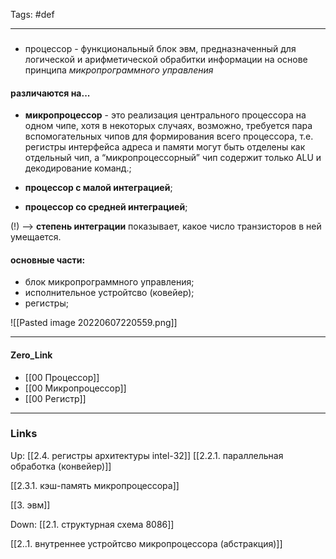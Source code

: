Tags: #def 
***
###
- процессор - функциональный блок эвм, предназначенный для логической и арифметической обрабитки информации на основе принципа _микропрограммного управления_

#### различаются на...
- **микропроцессор** - это реализация центрального процессора на одном чипе, хотя в некоторых случаях, возможно, требуется пара вспомогательных чипов для формирования всего процессора, т.е. регистры интерфейса адреса и памяти могут быть отделены как отдельный чип, а “микропроцессорный” чип содержит только ALU и декодирование команд.;

- **процессор с малой интеграцией**;

- **процессор со средней интеграцией**;

(!) --> **степень интеграции** показывает, какое число транзисторов в ней умещается.

#### основные части: 
- блок микропрограммного управления;
- исполнительное устройтсво (ковейер);
- регистры;

![[Pasted image 20220607220559.png]]


***
#### Zero_Link
- [[00 Процессор]]
- [[00 Микропроцессор]]
- [[00 Регистр]]
***
### Links
Up:
[[2.4. регистры архитектуры intel-32]]
[[2.2.1. параллельная обработка (конвейер)]]

[[2.3.1. кэш-память микропроцессора]]

[[3. эвм]]

Down:
[[2.1. структурная схема 8086]]


[[2..1. внутреннее устройтсво микропроцессора (абстракция)]]